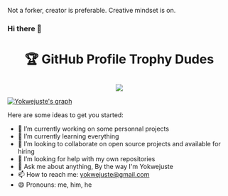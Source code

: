 Not a forker, creator is preferable. Creative mindset is on.


### Hi there 👋

# <p align="center">🏆 GitHub Profile Trophy Dudes</p>

<p align="center"><img src="https://user-images.githubusercontent.com/6661165/91657958-61b4fd00-eb00-11ea-9def-dc7ef5367e34.png"></p>


[![Yokwejuste's graph](https://activity-graph.herokuapp.com/graph?username=yokwejuste=dracula)](https://github.com/ashutosh00710/github-readme-activity-graph)



<p align="center"></p>

Here are some ideas to get you started:

- 🔭 I’m currently working on some personnal projects
- 🌱 I’m currently learning everything
- 👯 I’m looking to collaborate on open source projects and available for hiring
- 🤔 I’m looking for help with my own repositories
- 💬 Ask me about anything, By the way I'm Yokwejuste
- 📫 How to reach me: yokwejuste@gmail.com
- 😄 Pronouns: me, him, he
